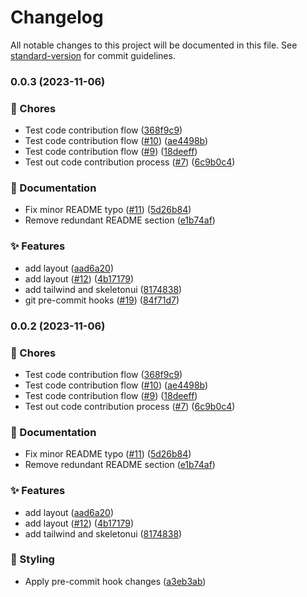 # Changelog

All notable changes to this project will be documented in this file. See [standard-version](https://github.com/conventional-changelog/standard-version) for commit guidelines.

### 0.0.3 (2023-11-06)

### 🚚 Chores

- Test code contribution flow ([368f9c9](https://github.com/FelixNgFender/look-for-party-frontend/commit/368f9c917de6d795cf8aa9a09d7bce5a27f49074))
- Test code contribution flow ([#10](https://github.com/FelixNgFender/look-for-party-frontend/issues/10)) ([ae4498b](https://github.com/FelixNgFender/look-for-party-frontend/commit/ae4498b6ac1033046a76ff02ab8d1fceb37b51a6))
- Test code contribution flow ([#9](https://github.com/FelixNgFender/look-for-party-frontend/issues/9)) ([18deeff](https://github.com/FelixNgFender/look-for-party-frontend/commit/18deeff06db27375effe1f66d4725d9dd91163ee))
- Test out code contribution process ([#7](https://github.com/FelixNgFender/look-for-party-frontend/issues/7)) ([6c9b0c4](https://github.com/FelixNgFender/look-for-party-frontend/commit/6c9b0c44d2e60900e9a2bfdc01c58103bceaf126))

### 📝 Documentation

- Fix minor README typo ([#11](https://github.com/FelixNgFender/look-for-party-frontend/issues/11)) ([5d26b84](https://github.com/FelixNgFender/look-for-party-frontend/commit/5d26b84cdec933b5153c90c2d3c450ce08bf1a4d))
- Remove redundant README section ([e1b74af](https://github.com/FelixNgFender/look-for-party-frontend/commit/e1b74af8d356f71a64e5885588457246a9b69704))

### ✨ Features

- add layout ([aad6a20](https://github.com/FelixNgFender/look-for-party-frontend/commit/aad6a2050b020a82c86333f83c847e7711808ef3))
- add layout ([#12](https://github.com/FelixNgFender/look-for-party-frontend/issues/12)) ([4b17179](https://github.com/FelixNgFender/look-for-party-frontend/commit/4b17179d32f2af12e833283bfc1cdfebf8d01de3))
- add tailwind and skeletonui ([8174838](https://github.com/FelixNgFender/look-for-party-frontend/commit/81748388bc02411fe4ac2493b492d93c2437bd51))
- git pre-commit hooks ([#19](https://github.com/FelixNgFender/look-for-party-frontend/issues/19)) ([84f71d7](https://github.com/FelixNgFender/look-for-party-frontend/commit/84f71d7d64bc1013b4b4371e801dc876773e8d91))

### 0.0.2 (2023-11-06)

### 🚚 Chores

- Test code contribution flow ([368f9c9](https://github.com/FelixNgFender/look-for-party-frontend/commit/368f9c917de6d795cf8aa9a09d7bce5a27f49074))
- Test code contribution flow ([#10](https://github.com/FelixNgFender/look-for-party-frontend/issues/10)) ([ae4498b](https://github.com/FelixNgFender/look-for-party-frontend/commit/ae4498b6ac1033046a76ff02ab8d1fceb37b51a6))
- Test code contribution flow ([#9](https://github.com/FelixNgFender/look-for-party-frontend/issues/9)) ([18deeff](https://github.com/FelixNgFender/look-for-party-frontend/commit/18deeff06db27375effe1f66d4725d9dd91163ee))
- Test out code contribution process ([#7](https://github.com/FelixNgFender/look-for-party-frontend/issues/7)) ([6c9b0c4](https://github.com/FelixNgFender/look-for-party-frontend/commit/6c9b0c44d2e60900e9a2bfdc01c58103bceaf126))

### 📝 Documentation

- Fix minor README typo ([#11](https://github.com/FelixNgFender/look-for-party-frontend/issues/11)) ([5d26b84](https://github.com/FelixNgFender/look-for-party-frontend/commit/5d26b84cdec933b5153c90c2d3c450ce08bf1a4d))
- Remove redundant README section ([e1b74af](https://github.com/FelixNgFender/look-for-party-frontend/commit/e1b74af8d356f71a64e5885588457246a9b69704))

### ✨ Features

- add layout ([aad6a20](https://github.com/FelixNgFender/look-for-party-frontend/commit/aad6a2050b020a82c86333f83c847e7711808ef3))
- add layout ([#12](https://github.com/FelixNgFender/look-for-party-frontend/issues/12)) ([4b17179](https://github.com/FelixNgFender/look-for-party-frontend/commit/4b17179d32f2af12e833283bfc1cdfebf8d01de3))
- add tailwind and skeletonui ([8174838](https://github.com/FelixNgFender/look-for-party-frontend/commit/81748388bc02411fe4ac2493b492d93c2437bd51))

### 💄 Styling

- Apply pre-commit hook changes ([a3eb3ab](https://github.com/FelixNgFender/look-for-party-frontend/commit/a3eb3ab7a69a21b8880923ec04fd02230f06b3e8))

